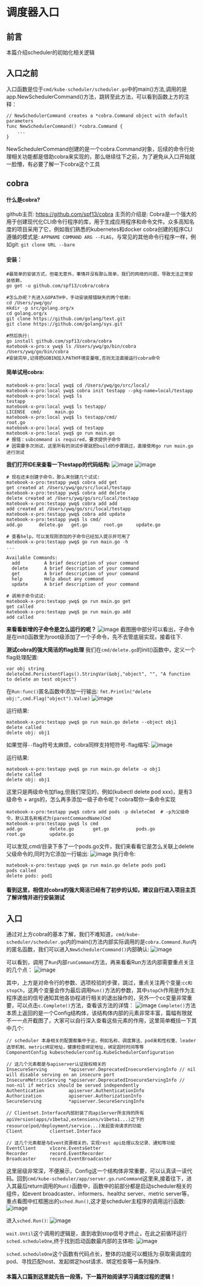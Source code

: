 # 调度器入口

## 前言
本篇介绍scheduler的初始化相关逻辑

## 入口之前
入口函数是位于`cmd/kube-scheduler/scheduler.go`中的main()方法,调用的是app.NewSchedulerCommand()方法，跳转至此方法，可以看到函数上方的注释：

```
// NewSchedulerCommand creates a *cobra.Command object with default parameters
func NewSchedulerCommand() *cobra.Command {
    ...
}
```
NewSchedulerCommand创建的是一个cobra.Command对象，后续的命令行处理相关功能都是借助cobra来实现的，那么继续往下之前，为了避免从入口开始就一脸懵，有必要了解一下cobra这个工具

## cobra
#### 什么是cobra?
github主页: https://github.com/spf13/cobra
主页的介绍是: Cobra是一个强大的用于创建现代化CLI命令行程序的库，用于生成应用程序和命令文件。众多高知名度的项目采用了它，例如我们熟悉的kubernetes和docker
cobra创建的程序CLI遵循的模式是: `APPNAME COMMAND ARG --FLAG`，与常见的其他命令行程序一样，例如git: `git clone URL --bare`

#### 安装：

```
#最简单的安装方式，但毫无意外，事情并没有那么简单，我们的网络的问题，导致无法正常安装依赖，
go get -u github.com/spf13/cobra/cobra

#怎么办呢？先进入GOPATH中，手动安装报错缺失的两个依赖:
cd /Users/ywq/go/
mkdir -p src/golang.org/x
cd golang.org/x
git clone https://github.com/golang/text.git
git clone https://github.com/golang/sys.git

#然后执行:
go install github.com/spf13/cobra/cobra
matebook-x-pro:x ywq$ ls /Users/ywq/go/bin/cobra
/Users/ywq/go/bin/cobra
#安装完毕,记得把GOBIN加入PATH环境变量哦,否则无法直接运行cobra命令
```

#### 简单试用cobra:
```
matebook-x-pro:local ywq$ cd /Users/ywq/go/src/local/
matebook-x-pro:local ywq$ cobra init testapp --pkg-name=local/testapp
matebook-x-pro:local ywq$ ls
testapp
matebook-x-pro:local ywq$ ls testapp/
LICENSE  cmd/     main.go
matebook-x-pro:local ywq$ ls testapp/cmd/
root.go
matebook-x-pro:local ywq$ cd testapp
matebook-x-pro:local ywq$ go run main.go 
# 报错：subcommand is required，要求提供子命令
# 因需要多次测试，这里所有的测试步骤就把build的步骤跳过，直接使用go run main.go进行测试
```
**我们打开IDE来查看一下testapp的代码结构:**
![image](https://github.com/yinwenqin/kubeSourceCodeNote/blob/master/scheduler/image/p1/cobra1.jpg)
![image](https://github.com/yinwenqin/kubeSourceCodeNote/blob/master/scheduler/image/p1/cobra2.jpg)

```
# 现在还未创建子命令，那么来创建几个试试:
matebook-x-pro:testapp ywq$ cobra add get
get created at /Users/ywq/go/src/local/testapp
matebook-x-pro:testapp ywq$ cobra add delete
delete created at /Users/ywq/go/src/local/testapp
matebook-x-pro:testapp ywq$ cobra add add
add created at /Users/ywq/go/src/local/testapp
matebook-x-pro:testapp ywq$ cobra add update
matebook-x-pro:testapp ywq$ ls cmd/
add.go		delete.go	get.go		root.go		update.go

# 查看help，可以发现刚添加的子命令已经加入提示并可用了
matebook-x-pro:testapp ywq$ go run main.go -h
...

Available Commands:
  add         A brief description of your command
  delete      A brief description of your command
  get         A brief description of your command
  help        Help about any command
  update      A brief description of your command

# 调用子命令试试:
matebook-x-pro:testapp ywq$ go run main.go get
get called
matebook-x-pro:testapp ywq$ go run main.go add
add called
```

**来看看新增的子命令是怎么运行的呢？**
![image](https://github.com/yinwenqin/kubeSourceCodeNote/blob/master/scheduler/image/p1/cobra3.jpg)
截图圈中部分可以看出，子命令是在init()函数里为root级添加了一个子命令，先不去管底层实现，接着往下.

**测试cobra的强大简洁的flag处理**
我们在`cmd/delete.go`的init()函数中，定义一个flag处理配置:
```
var obj string
deleteCmd.PersistentFlags().StringVar(&obj,"object", "", "A function to delete an test object")
```
在`Run:func()`匿名函数中添加一行输出:
`fmt.Println("delete obj:",cmd.Flag("object").Value)`
![image](https://github.com/yinwenqin/kubeSourceCodeNote/blob/master/scheduler/image/p1/cobra4.jpg)

运行结果:

```
matebook-x-pro:testapp ywq$ go run main.go delete --object obj1
delete called
delete obj: obj1

```
如果觉得`--`flag符号太麻烦，cobra同样支持短符号`-`flag缩写:
![image](https://github.com/yinwenqin/kubeSourceCodeNote/blob/master/scheduler/image/p1/cobra5.jpg)

运行结果:

```
matebook-x-pro:testapp ywq$ go run main.go delete -o obj1
delete called
delete obj: obj1

```

这里只是两级命令加flag,但我们常见的，例如(kubectl delete pod xxx)，是有3级命令 + args的，怎么再多添加一级子命令呢？cobra帮你一条命令实现

```
matebook-x-pro:testapp ywq$ cobra add pods -p deleteCmd  # -p为父级命令，默认其名称格式为(parentCommandName)Cmd
matebook-x-pro:testapp ywq$ ls cmd
add.go          delete.go       get.go          pods.go         root.go         update.go

```
可以发现,cmd/目录下多了一个pods.go文件，我们来看看它是怎么关联上delete父级命令的,同时为它添加一行输出:
![image](https://github.com/yinwenqin/kubeSourceCodeNote/blob/master/scheduler/image/p1/cobra6.jpg)
执行命令:

```
matebook-x-pro:testapp ywq$ go run main.go delete pods pod1
pods called
delete pods: pod1

```

#### 看到这里，相信对cobra的强大简洁已经有了初步的认知，建议自行进入项目主页了解详情并进行安装测试

## 入口
通过对上方cobra的基本了解，我们不难知道，`cmd/kube-scheduler/scheduler.go`内的main()方法内部实际调用的是`cobra.Command.Run`内的匿名函数，我们可以进入`NewSchedulerCommand()`内部确认:
![image](https://github.com/yinwenqin/kubeSourceCodeNote/blob/master/scheduler/image/p1/main1.jpg)

可以看到，调用了`Run`内部`runCommand`方法，再来看看Run方法内部需要重点关注的几个点：
![image](https://github.com/yinwenqin/kubeSourceCodeNote/blob/master/scheduler/image/p1/runCommand.jpg)

其中，上方是对命令行的参数、选项校验的步骤，跳过，重点关注两个变量:`cc和stopCh`，这两个变量会作为最后调用`Run()`方法的参数，其中`stopCh`作用是作为主程序退出的信号通知其他各协程进行相关的退出操作的，另外一个cc变量非常重要，可以点击`c.Complete()`方法，查看该方法的详情：
![image](https://github.com/yinwenqin/kubeSourceCodeNote/blob/master/scheduler/image/p1/runCommand.jpg)
`Complete()`方法本质上返回的是一个Config结构体，该结构体内部的元素非常丰富，篇幅有限就不一一点开截图了，大家可以自行深入查看这些元素的作用，这里简单概括一下其中几个:

```
// scheduler 本身相关的配置都集中于此，例如名称、调度算法、pod亲和性权重、leader选举机制、metric绑定地址，健康检查绑定地址，绑定超时时间等等
ComponentConfig kubeschedulerconfig.KubeSchedulerConfiguration

// 这几个元素都是与apiserver认证授权相关的
InsecureServing        *apiserver.DeprecatedInsecureServingInfo // nil will disable serving on an insecure port
InsecureMetricsServing *apiserver.DeprecatedInsecureServingInfo // non-nil if metrics should be served independently
Authentication         apiserver.AuthenticationInfo
Authorization          apiserver.AuthorizationInfo
SecureServing          *apiserver.SecureServingInfo

// Clientset.Interface内部封装了向apiServer所支持的所有apiVersion(apps/v1beta2,extensions/v1beta1...)之下的resource(pod/deployment/service...)发起查询请求的功能
Client          clientset.Interface

// 这几个元素都是与Event资源相关的，实现rest api处理以及记录、通知等功能
EventClient     v1core.EventsGetter
Recorder        record.EventRecorder
Broadcaster     record.EventBroadcaster
```
这里层级非常深，不便展示，Config这一个结构体非常重要，可以认真读一读代码。回到`cmd/kube-scheduler/app/server.go`.`runCommand`这里来,接着往下，进入其最后return调用的`Run()`函数中，函数中的前部分都是启动scheduler相关的组件，如event broadcaster、informers、healthz server、metric server等，重点看图中红框圈出的`sched.Run()`,这才是scheduler主程序的调用运行函数:
![image](https://github.com/yinwenqin/kubeSourceCodeNote/blob/master/scheduler/image/p1/Run.jpg)

进入`sched.Run()`:
![image](https://github.com/yinwenqin/kubeSourceCodeNote/blob/master/scheduler/image/p1/scheRun.jpg)

`wait.Until`这个调用的逻辑是，直到收到stop信号才终止，在此之前循环运行`sched.scheduleOne`,终于找到启动函数最内部的主体啦:
![image](https://github.com/yinwenqin/kubeSourceCodeNote/blob/master/scheduler/image/p1/scheduleOne.jpg)

`sched.scheduleOne`这个函数有代码点长，整体的功能可以概括为:获取需调度的pod、寻找匹配host、发起绑定host请求、绑定检查等一系列操作.

#### 本篇入口篇到这里就先告一段落，下一篇开始阅读学习调度过程的逻辑！

